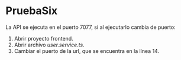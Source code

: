 # PruebaSix

La API se ejecuta en el puerto 7077, si al ejecutarlo cambia de puerto:

1. Abrir proyecto frontend.
2. Abrir archivo *user.service.ts*.
3. Cambiar el puerto de la url, que se encuentra en la línea 14.

